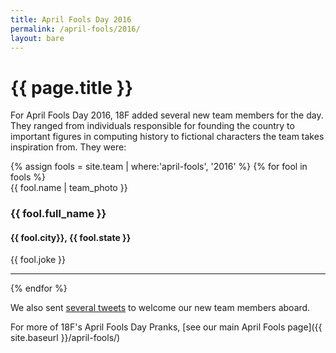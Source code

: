 ```yaml
---
title: April Fools Day 2016
permalink: /april-fools/2016/
layout: bare
---
```

# {{ page.title }}

For April Fools Day 2016, 18F added several new team members for the day.
They ranged from individuals responsible for founding the country to
important figures in computing history to fictional characters the team
takes inspiration from. They were:
<div class="blog-posting">
{% assign fools = site.team | where:'april-fools', '2016' %}
{% for fool in fools %}
<div class="response-block">
    {{ fool.name | team_photo }}
    <h3>{{ fool.full_name }}</h3>
    <h4>{{ fool.city}}, {{ fool.state }}</h4>
</div>
<p>{{ fool.joke }}</p>
<hr>
{% endfor %}
</div>

We also sent [several
tweets](https://twitter.com/search?q=from%3A18F%20since%3A2016-04-01%20until%3A2016-04-02&src=typd) to welcome our new team members aboard.

For more of 18F's April Fools Day Pranks, [see our main April Fools
page]({{ site.baseurl }}/april-fools/)
